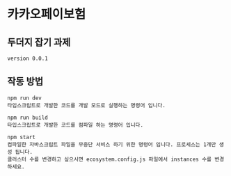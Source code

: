 # 카카오페이보험

## 두더지 잡기 과제

```
version 0.0.1
```


## 작동 방법
```
npm run dev
타입스크립트로 개발한 코드를 개발 모드로 실행하는 명령어 입니다.

npm run build
타입스크립트로 개발한 코드를 컴파일 하는 명령어 입니다.

npm start
컴파일한 자바스크립트 파일을 무중단 서비스 하기 위한 명령어 입니다. 프로세스는 1개만 생성 됩니다. 
클러스터 수를 변경하고 싶으시면 ecosystem.config.js 파일에서 instances 수를 변경하세요.

```